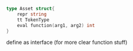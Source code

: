 ```go
type Asset struct{
    repr string
    tt TokenType
    eval function(arg1, arg2) int
}

```

define as interface (for more clear function stuff)